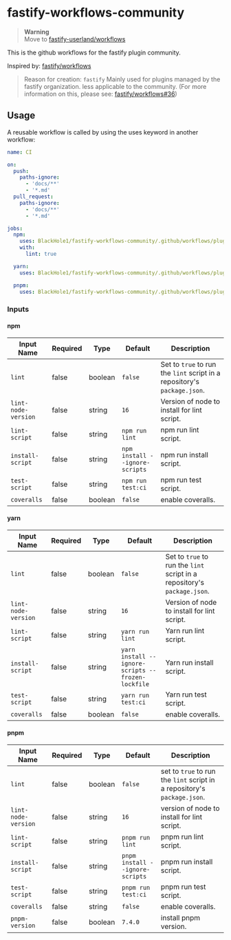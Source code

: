 # fastify-workflows-community

> **Warning**  
> Move to [fastify-userland/workflows](https://github.com/fastify-userland/workflows)

This is the github workflows for the fastify plugin community.

Inspired by: [fastify/workflows](fastify/workflows)

> Reason for creation: `fastify` Mainly used for plugins managed by the fastify organization. less applicable to the community. (For more information on this, please see: [fastify/workflows#36](fastify/workflows#36))

## Usage

A reusable workflow is called by using the uses keyword in another workflow:

```yml
name: CI

on:
  push:
    paths-ignore:
      - 'docs/**'
      - '*.md'
  pull_request:
    paths-ignore:
      - 'docs/**'
      - '*.md'

jobs:
  npm:
    uses: BlackHole1/fastify-workflows-community/.github/workflows/plugin-ci-npm.yml@v1.1
    with:
      lint: true

  yarn:
    uses: BlackHole1/fastify-workflows-community/.github/workflows/plugin-ci-yarn.yml@v1.1

  pnpm:
    uses: BlackHole1/fastify-workflows-community/.github/workflows/plugin-ci-pnpm.yml@v1.1
```

### Inputs

#### npm

| Input Name          | Required | Type    | Default                        | Description                                                              |
| ------------------- | -------- | ------- | ------------------------------ | ------------------------------------------------------------------------ |
| `lint`              | false    | boolean | `false`                        | Set to `true` to run the `lint` script in a repository's `package.json`. |
| `lint-node-version` | false    | string  | `16`                           | Version of node to install for lint script.                              |
| `lint-script`       | false    | string  | `npm run lint`                 | npm run lint script.                                                     |
| `install-script`    | false    | string  | `npm install --ignore-scripts` | npm run install script.                                                  |
| `test-script`       | false    | string  | `npm run test:ci`              | npm run test script.                                                     |
| `coveralls`         | false    | boolean | `false`                        | enable coveralls.                                                        |

#### yarn

| Input Name          | Required | Type    | Default                                           | Description                                                              |
| ------------------- | -------- | ------- | ------------------------------------------------- | ------------------------------------------------------------------------ |
| `lint`              | false    | boolean | `false`                                           | Set to `true` to run the `lint` script in a repository's `package.json`. |
| `lint-node-version` | false    | string  | `16`                                              | Version of node to install for lint script.                              |
| `lint-script`       | false    | string  | `yarn run lint`                                   | Yarn run lint script.                                                    |
| `install-script`    | false    | string  | `yarn install --ignore-scripts --frozen-lockfile` | Yarn run install script.                                                 |
| `test-script`       | false    | string  | `yarn run test:ci`                                | Yarn run test script.                                                    |
| `coveralls`         | false    | boolean | `false`                                           | enable coveralls.                                                        |

#### pnpm

| Input Name          | Required | Type    | Default                         | Description                                                              |
| ------------------- | -------- | ------- | ------------------------------- | ------------------------------------------------------------------------ |
| `lint`              | false    | boolean | `false`                         | set to `true` to run the `lint` script in a repository's `package.json`. |
| `lint-node-version` | false    | string  | `16`                            | version of node to install for lint script.                              |
| `lint-script`       | false    | string  | `pnpm run lint`                 | pnpm run lint script.                                                    |
| `install-script`    | false    | string  | `pnpm install --ignore-scripts` | pnpm run install script.                                                 |
| `test-script`       | false    | string  | `pnpm run test:ci`              | pnpm run test script.                                                    |
| `coveralls`         | false    | string  | `false`                         | enable coveralls.                                                        |
| `pnpm-version`      | false    | boolean | `7.4.0`                         | install pnpm version.                                                    |

[fastify/workflows]: https://github.com/fastify/workflows
[fastify/workflows#36]: https://github.com/fastify/workflows/pull/36
